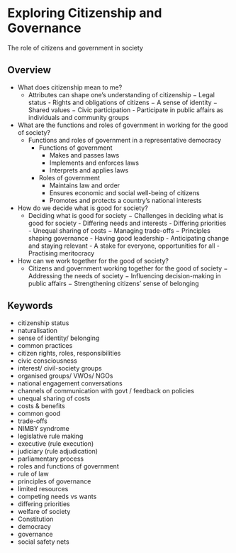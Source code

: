 # Exploring Citizenship and Governance

The role of citizens and government in society

## Overview

- What does citizenship mean to me?
    - Attributes can shape one’s understanding of citizenship
        − Legal status
            - Rights and obligations of citizens
        − A sense of identity
        − Shared values
        − Civic participation
            - Participate in public affairs as individuals and community groups
- What are the functions and roles of government in working for the good of society?
    - Functions and roles of government in a representative democracy
        - Functions of government
            - Makes and passes laws
            - Implements and enforces laws
            - Interprets and applies laws
        - Roles of government
            - Maintains law and order
            - Ensures economic and social well-being of citizens
            - Promotes and protects a country’s national interests
- How do we decide what is good for society?
    - Deciding what is good for society
        − Challenges in deciding what is good for society
            - Differing needs and interests
            - Differing priorities
            - Unequal sharing of costs
        − Managing trade-offs
        − Principles shaping governance
            - Having good leadership
            - Anticipating change and staying relevant
            - A stake for everyone, opportunities for all
            - Practising meritocracy
- How can we work together for the good of society?
    - Citizens and government working together for the good of society
        − Addressing the needs of society
        − Influencing decision-making in public affairs
        − Strengthening citizens’ sense of belonging

## Keywords

- citizenship status
- naturalisation
- sense of identity/ belonging
- common practices
- citizen rights, roles, responsibilities
- civic consciousness
- interest/ civil-society groups
- organised groups/ VWOs/ NGOs
- national engagement conversations
- channels of communication with govt / feedback on policies
- unequal sharing of costs
- costs & benefits
- common good
- trade-offs
- NIMBY syndrome
- legislative rule making
- executive (rule execution)
- judiciary (rule adjudication)
- parliamentary process
- roles and functions of government
- rule of law
- principles of governance
- limited resources
- competing needs vs wants
- differing priorities
- welfare of society
- Constitution
- democracy
- governance
- social safety nets

